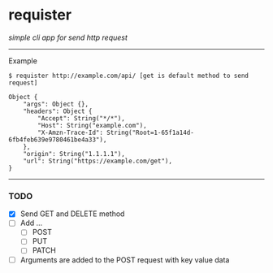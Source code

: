 # requister


*simple cli app for send http request*  

---
Example 
```shell
$ requister http://example.com/api/ [get is default method to send request]

Object {
    "args": Object {},
    "headers": Object {
        "Accept": String("*/*"),
        "Host": String("example.com"),
        "X-Amzn-Trace-Id": String("Root=1-65f1a14d-6fb4feb639e9780461be4a33"),
    },
    "origin": String("1.1.1.1"),
    "url": String("https://example.com/get"),
}

```

---
### TODO
- [x] Send GET and DELETE method
- [ ] Add ...
  - [ ] POST
  - [ ] PUT
  - [ ] PATCH
- [ ] Arguments are added to the POST request with key value data
